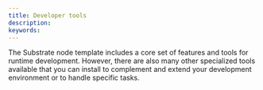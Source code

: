 ```yaml
---
title: Developer tools
description:
keywords:
---
```


The Substrate node template includes a core set of features and tools for runtime development. 
However, there are also many other specialized tools available that you can install to complement and extend your development environment or to handle specific tasks.